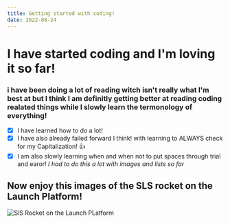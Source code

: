 ```yaml
---
title: Getting started with coding!
date: 2022-08-24
---
```


<h1> I have started coding and I'm loving it so far! </h1>

<h3> i have been doing a lot of reading witch isn't really what I'm best at but I think I am definitly getting better at reading coding realated things while I slowly learn the termonology of everything! </h3>

- [x] I have learned how to do a lot!
- [x] I have also already failed forward I think! with learning to ALWAYS check for my Capitalization! 👍
- [x] I am also slowly learning when and when not to put spaces through trial and earor! *I had to do this a lot with images and lists so far*

<h2> Now enjoy this images of the SLS rocket on the Launch Platform! </h2>

![SlS Rocket on the Launch PLatform](https://external-content.duckduckgo.com/iu/?u=https%3A%2F%2Ftse1.mm.bing.net%2Fth%3Fid%3DOIP.kBiLmyngr3mrLUGM7ybOygHaLI%26pid%3DApi&f=1)
